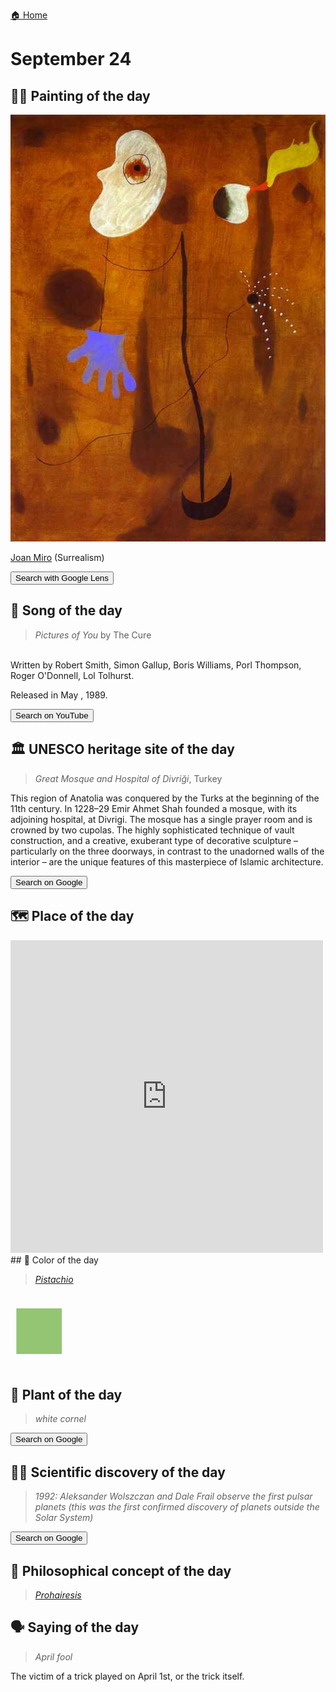 
[🏠 Home](../../index.md)

# September 24

## 🧑‍🎨 Painting of the day

<img width="600" src="../img/Joan_Miro_8.jpg">

[Joan Miro](https://en.wikipedia.org/wiki/Joan_Miró) (Surrealism)

<button class="btn btn-success"
onclick=" window.open('https://lens.google.com/uploadbyurl?url=https://iretes.github.io/one-a-day/data/img/Joan_Miro_8.jpg','_blank')">
Search with Google Lens
</button>

## 🎼 Song of the day

> *Pictures of You*
by The Cure

<br />Written by Robert Smith, Simon Gallup, Boris Williams, Porl Thompson, Roger O'Donnell, Lol Tolhurst.

Released in May , 1989.

<button class="btn btn-success"
onclick=" window.open('http://www.youtube.com/search?q=Pictures of You by The Cure','_blank')">
Search on YouTube
</button>

## 🏛️ UNESCO heritage site of the day

> *Great Mosque and Hospital of Divriği*, Turkey

<p>This region of Anatolia was conquered by the Turks at the beginning of the 11th century. In 1228–29 Emir Ahmet Shah founded a mosque, with its adjoining hospital, at Divrigi. The mosque has a single prayer room and is crowned by two cupolas. The highly sophisticated technique of vault construction, and a creative, exuberant type of decorative sculpture – particularly on the three doorways, in contrast to the unadorned walls of the interior – are the unique features of this masterpiece of Islamic architecture.</p>

<button class="btn btn-success"
onclick=" window.open('http://www.google.com/search?q=Great Mosque and Hospital of Divriği','_blank')">
Search on Google
</button>

## 🗺️ Place of the day

<iframe
src="https://www.mapcrunch.com"
name="mapcrunch"
width="500"
height="500"
allowTransparency="true"
scrolling="no"
frameborder="0"
>
</iframe>
## 🎨 Color of the day

> *[Pistachio](https://en.wikipedia.org/wiki/Chartreuse_(color)#Pistachio)*

<div style="color:#93C572; font-size: 100px;">&#9632;</div>

## 🌿 Plant of the day

> *white cornel*

<button class="btn btn-success"
onclick=" window.open('http://www.google.com/search?q=white cornel','_blank')">
Search on Google
</button>

## 🧑‍🔬 Scientific discovery of the day

> *1992: Aleksander Wolszczan and Dale Frail observe the first pulsar planets (this was the first confirmed discovery of planets outside the Solar System)*

<button class="btn btn-success"
onclick=" window.open('http://www.google.com/search?q=1992: Aleksander Wolszczan and Dale Frail observe the first pulsar planets (this was the first confirmed discovery of planets outside the Solar System)','_blank')"> 
Search on Google
</button>

## 💭 Philosophical concept of the day

> *[Prohairesis](https://en.wikipedia.org/wiki/Prohairesis)*

## 🗣️ Saying of the day

> *April fool*

The
victim of a trick played on April 1st, or the trick itself. 
